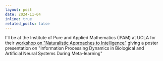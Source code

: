 ```yaml
---
layout: post
date: 2024-11-04
inline: true
related_posts: false
---
```


I'll be at the Institute of Pure and Applied Mathematics (IPAM) at UCLA for their [workshop on "Naturalistic Approaches to Intelligence"](https://www.ipam.ucla.edu/programs/workshops/workshop-iii-naturalistic-approaches-to-artificial-intelligence/) giving a poster presentation on "Information Processing Dynamics in Biological and Artificial Neural Systems During Meta-learning"
